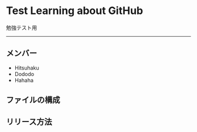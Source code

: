 # Test Learning about GitHub
勉強テスト用

---

## メンバー
* Hitsuhaku
* Dododo
* Hahaha

## ファイルの構成

## リリース方法
